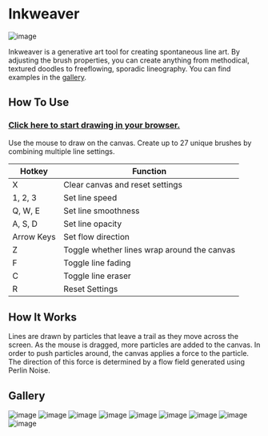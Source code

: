 # Inkweaver

![image](https://github.com/ricedust/p5-inkweaver/assets/62413269/e94055cc-40a4-4177-8ef4-15a8419cc1a0)

Inkweaver is a generative art tool for creating spontaneous line art. By adjusting the brush properties, you can create anything from methodical, textured doodles to freeflowing, sporadic lineography. You can find examples in the [gallery](#gallery).

## How To Use

### [Click here to start drawing in your browser.](http://ricedust.com/p5-inkweaver/)

Use the mouse to draw on the canvas. Create up to 27 unique brushes by combining multiple line settings.

| Hotkey | Function |
| --- | --- |
| X	| Clear canvas and reset settings |
| 1, 2, 3	| Set line speed |
| Q, W, E	| Set line smoothness |
| A, S, D	| Set line opacity |
| Arrow Keys | Set flow direction |
| Z	| Toggle whether lines wrap around the canvas |
| F	| Toggle line fading |
| C	| Toggle line eraser |
| R	| Reset Settings |

## How It Works

Lines are drawn by particles that leave a trail as they move across the screen. As the mouse is dragged, more particles are added to the canvas. In order to push particles around, the canvas applies a force to the particle. The direction of this force is determined by a flow field generated using Perlin Noise.

## Gallery

![image](https://github.com/ricedust/p5-inkweaver/assets/62413269/6e3a916b-b42a-48e7-80a3-c1c668a77cda)
![image](https://github.com/ricedust/p5-inkweaver/assets/62413269/09208be1-1136-46df-9944-8c04f7c5602c)
![image](https://github.com/ricedust/p5-inkweaver/assets/62413269/8d7705dc-ae7f-48ec-9a0d-40bcb3c23b3f)
![image](https://github.com/ricedust/p5-inkweaver/assets/62413269/dfb7113a-fdad-4e57-aaee-8564c325d5c6)
![image](https://github.com/ricedust/p5-inkweaver/assets/62413269/939af295-90f0-4cea-b9ae-be3ed1398e09)
![image](https://github.com/ricedust/p5-inkweaver/assets/62413269/3e12ab81-3200-4c8a-80ad-00777524e547)
![image](https://github.com/ricedust/p5-inkweaver/assets/62413269/26fcbaed-9102-4f5f-a440-ba4b0458b965)
![image](https://github.com/ricedust/p5-inkweaver/assets/62413269/8a9ec189-f59a-4dd0-8bae-22057fe2c781)
![image](https://github.com/ricedust/p5-inkweaver/assets/62413269/3940a1c5-1a3a-4375-bc2b-dd8db1f0e77a)

